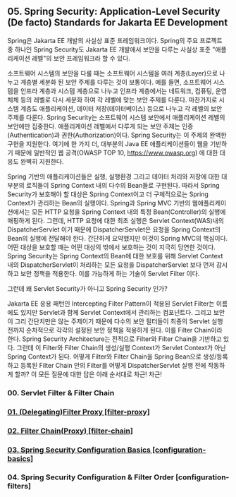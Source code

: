 ## 05. Spring Security: Application-Level Security (De facto) Standards for Jakarta EE Development

Spring은 Jakarta EE 개발의 사실상 표준 프레임워크이다. Spring의 주요 프로젝트 중 하나인 Spring Security도 Jakarta EE 개발에서 보안을 다루는 사실상 표준 "애플리케이션 레벨"의 보안 프레임워크라 할 수 있다.

소프트웨어 시스템의 보안을 다룰 때는 소프트웨어 시스템을 여러 계층(Layer)으로 나누고 계층별 세분화 된 보안 주제를 다루는 것이 보통이다. 예를 들면, 소프트웨어 시스템을 인프라 계층과 시스템 계층으로 나누고 인프라 계층에서는 네트워크, 컴퓨팅, 운영체체 등의 레벨로 다시 세분화 하여 각 레벨에 맞는 보안 주제를 다룬다. 마찬가지로 시스템 계층도 애플리케이션, 데이터 저장(데이터베이스) 등으로 나누고 각 레벨의 보안 주제를 다룬다.
Spring Security는 소프트웨어 시스템 보안에서 애플리케이션 레벨의 보안에만 집중한다. 애플리케이션 레벨에서 다루게 되는 보안 주제는 인증(Authentication)과 권한(Authorization)이다. Spring Security는 이 주제의 완벽한 구현을 지원한다. 여기에 한 가지 더, 대부분의 Java EE 애플리케이션들이 웹을 기반하기 때문에 일반적인 웹 공격(OWASP TOP 10, https://www.owasp.org) 에 대한 대응도 완벽히 지원한다.

Spring 기반의 애플리케이션들은 실행, 실행환경 그리고 데이터 처리와 저장에 대한 대부분의 로직들이 Spring Context 내의 다수의 Bean들로 구현된다. 따라서 Spring Security가 보호해야 할 대상은 Spring Context이고 더 구체적으로는 Spring Context가 관리하는 Bean의 실행이다.
Spring과 Spring MVC 기반의 웹애플리케이션에서는 모든 HTTP 요청을 Spring Context 내의 특정 Bean(Controller)의 실행에 매핑하게 된다. 그런데, HTTP 요청에 대한 최초 실행은 Servlet Context(WAS)내의 DispatcherServlet 이기 때문에 DispatcherServlet은 요청을 Spring Context의 Bean의 실행에 전달해야 한다. 간단하게 요약했지만 이것이 Spring MVC의 핵심이다.
어떤 대상을 보호할 때는 어떤 대상의 밖에서 보호하는 것이 지극히 당연한 것이다. Spring Security는 Spring Context의 Bean에 대한 보호를 위해 Servlet Context 내의 DispatcherServlet이 처리하는 모든 요청을 DispatcherServlet 보다 먼저 감시하고 보안 정책을 적용한다. 이를 가능하게 하는 기술이 Servlet Filter 이다.

그런데 왜 Servlet Security가 아니고 Spring Security 인가?

Jakarta EE 응용 패턴인 Intercepting Filter Pattern이 적용된 Servlet Filter는 이름에도 있지만 Servlet과 함께 Servlet Context에서 관리하는 컴포넌트다. 그리고 보안이 그리 간단치만은 않는 주제이기 때문에 다수의 보안 필터들이 최종의 Servlet 실행 전까지 순차적으로 각각의 설정된 보안 정책을 적용하게 된다. 이를 Filter Chain이라 한다.
Spring Security Architecture는 전적으로 Filter와 Filter Chain을 기반하고 있다. 그런데 이 Filter와 Filter Chain의 생성/실행 Context가 Servlet Context가 아닌 Spring Context가 된다. 어떻게 Filter와 Filter Chain을 Spring Bean으로 생성/등록하고 등록된 Filter Chain 안의 Filter를 어떻게 DispatcherServlet 실행 전에 작동하게 할까? 
이 모든 질문에 대한 답은 아래 순서대로 차근! 차근!

### 00. Servlet Filter & Filter Chain
### [01. (Delegating)Filter Proxy [filter-proxy]](https://github.com/Yuna-commits/spring-security-practices/tree/master/filter-proxy)
### [02. Filter Chain(Proxy) [filter-chain]](https://github.com/Yuna-commits/spring-security-practices/tree/master/filter-chain)
### [03. Spring Security Configuration Basics [configuration-basics]](https://github.com/Yuna-commits/spring-security-practices/tree/master/configuration-basics)
### 04. Spring Security Configuration & Filter Order [configuration-filters]
